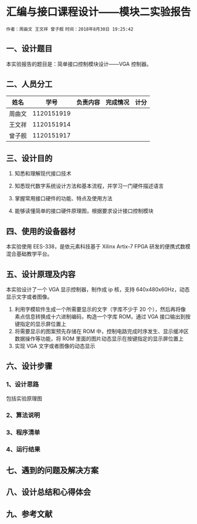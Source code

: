 # 汇编与接口课程设计——模块二实验报告

`作者：周曲文 王文祥 曾子舰`  `时间：2018年8月30日 19:25:42`

## 一、设计题目

本实验报告的题目是：简单接口控制模块设计——VGA 控制器。



## 二、人员分工

|  姓名  |    学号    | 负责内容 | 完成情况 | 计分 |
| :----: | :----------: | :------- | -------- | ---- |
| 周曲文 | 1120151919 |          |          |      |
| 王文祥 | 1120151914 |          |          |      |
| 曾子舰 | 1120151917 |          |          |      |



## 三、设计目的

1. 知悉和理解现代接口技术

2. 知悉现代数字系统设计方法和基本流程，并学习一门硬件描述语言

3. 掌握常用接口硬件的功能、特点及使用方法
4. 能够读懂简单的接口硬件原理图，根据要求设计接口控制模块

## 四、使用的设备器材

本实验使用 EES-338，是依元素科技基于 Xilinx Artix-7 FPGA 研发的便携式数模混合基础教学平台。

##  五、设计原理及内容

本实验设计了一个 VGA 显示控制器，制作成 ip 核，支持 640x480x60Hz，动态显示文字或者图像。

1. 利用字模软件生成一个所需要显示的文字（字库不少于 20 个），然后再将像素点信息转换成十六进制编码，构造一个字库 ROM，通过 VGA 接口输出到按键指定的显示屏位置上
2. 将需要显示的图案预先存储在 ROM 中，控制电路完成时序发生、显示缓冲区数据操作等功能，将 ROM 里面的图片动态显示在按键指定的显示屏位置上
3. 实现 VGA 文字或者图像的动态显示

## 六、设计步骤

### 1、设计思路

包括实验原理图

### 2、算法说明

### 3、程序清单

### 4、运行结果



## 七、遇到的问题及解决方案

## 八、设计总结和心得体会

## 九、参考文献

